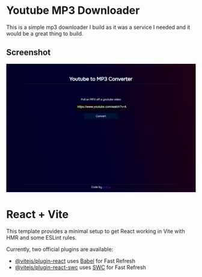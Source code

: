 # Youtube MP3 Downloader

This is a simple mp3 downloader I build as it was a service I needed and it would be a great thing to build.

## Screenshot

![main page to enter link and download MP3](https://raw.githubusercontent.com/grafuj/youtube-mp3-downloader/master/docs/UI.PNG)

# React + Vite

This template provides a minimal setup to get React working in Vite with HMR and some ESLint rules.

Currently, two official plugins are available:

- [@vitejs/plugin-react](https://github.com/vitejs/vite-plugin-react/blob/main/packages/plugin-react/README.md) uses [Babel](https://babeljs.io/) for Fast Refresh
- [@vitejs/plugin-react-swc](https://github.com/vitejs/vite-plugin-react-swc) uses [SWC](https://swc.rs/) for Fast Refresh
